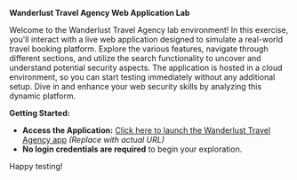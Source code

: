 **Wanderlust Travel Agency Web Application Lab**

Welcome to the Wanderlust Travel Agency lab environment! In this exercise, you'll interact with a live web application designed to simulate a real-world travel booking platform. Explore the various features, navigate through different sections, and utilize the search functionality to uncover and understand potential security aspects. The application is hosted in a cloud environment, so you can start testing immediately without any additional setup. Dive in and enhance your web security skills by analyzing this dynamic platform.

**Getting Started:**
- **Access the Application:** [Click here to launch the Wanderlust Travel Agency app](#) *(Replace with actual URL)*
- **No login credentials are required** to begin your exploration.

Happy testing!
